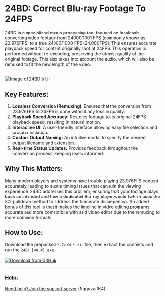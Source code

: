 # 24BD: Correct Blu-ray Footage To 24FPS

24BD is a specialized media processing tool focused on losslessly converting video footage from 24000/1001 FPS (commonly known as 23.976FPS) to a true 24000/1000 FPS (24.000FPS). This ensures accurate playback speed for content originally shot at 24FPS. This operation is performed without re-encoding, preserving the utmost quality of the original footage. This also takes into account the audio, which will also be remuxed to fit the new length of the video.

<br><a href="https://cdn.discordapp.com/attachments/753561208073879642/1138962607278137384/qQMRYNFXfB_v2.avif">
  <img src="https://cdn.discordapp.com/attachments/753561208073879642/1138962607278137384/qQMRYNFXfB_v2.avif" alt="Image of 24BD's UI" style="cursor:pointer;"/>
</a><br>
## Key Features:

1. **Lossless Conversion (Remuxing):** Ensures that the conversion from 23.976FPS to 24FPS is done without any loss in quality.
2. **Playback Speed Accuracy:** Restores footage to its original 24FPS playback speed, resulting in natural motion.
3. **Interactive UI:** A user-friendly interface allowing easy file selection and process initiation.
4. **Custom Output Naming:** An intuitive modal to specify the desired output filename and extension.
5. **Real-time Status Updates:** Provides feedback throughout the conversion process, keeping users informed.

## Why This Matters:

Many modern players and systems have trouble playing 23.976FPS content accurately, leading to subtle timing issues that can ruin the viewing experience. 24BD addresses this problem, ensuring that your footage plays back as intended and how a dedicated Blu-ray player would (which uses the 3:2 pulldown method to address the framerate discrepency). An added bonus of this tool is that it makes the timeline in video editing programs accurate and more comaptibile with said video editor due to the remuxing to more common formats.

## How to Use:

Download the prepacked `*.7z` or `*.zip` file, then extract the contents and run the `24BD [v#.#].exe`.
<br><br><a href="https://github.com/Knewest/24BD/releases">
  <img src="https://cdn.discordapp.com/attachments/753561208073879642/1110739988712271873/DownloadButtonFromGithub.webp" alt="Download from GitHub" style="cursor:pointer;"/>

----------------------------------------------------

### Help:
Need help? Join the [support server](https://discord.gg/NqqqzajfK4) (NqqqzajfK4).
